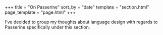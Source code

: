 +++
title = "On Passerine"
sort_by = "date"
template = "section.html"
page_template = "page.html"
+++

I've decided to group my thoughts about language design with regards to Passerine specifically under this section. 
